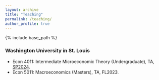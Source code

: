 ```yaml
---
layout: archive
title: "Teaching"
permalink: /teaching/
author_profile: true
---
```


{% include base_path %}

### Washington University in St. Louis
- Econ 4011: Intermediate Microeconomic Theory (Undergraduate), TA, [SP2024](https://www.brianprescott.org/teaching/ta-econ4011-fl2023.html).
- Econ 5011: Macroeconomics (Masters), TA, FL2023.
